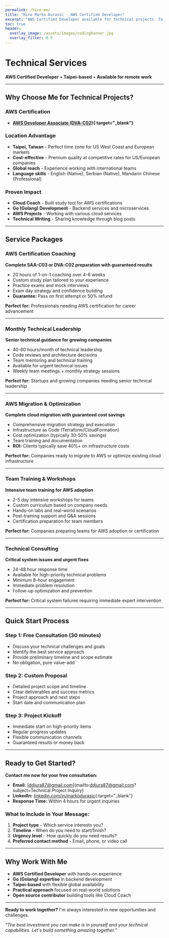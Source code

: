 ```yaml
---
permalink: /hire-me/
title: "Hire Marko Durasic - AWS Certified Developer"
excerpt: "AWS Certified Developer available for technical projects. Taipei-based, perfect for remote work. Go (Golang) and cloud expertise."
toc: true
header:
  overlay_image: /assets/images/codingbanner.jpg
  overlay_filter: 0.5
---
```


# Technical Services

**AWS Certified Developer** • **Taipei-based** • **Available for remote work**

---

## Why Choose Me for Technical Projects?

### **AWS Certification**
- **[AWS Developer Associate (DVA-C02)](https://www.credly.com/badges/f506ac5c-7a57-4edb-aafc-d8bbab0f511f/){:target="_blank"}**

### **Location Advantage**
- **Taipei, Taiwan** - Perfect time zone for US West Coast and European markets
- **Cost-effective** - Premium quality at competitive rates for US/European companies
- **Global reach** - Experience working with international teams
- **Language skills** - English (Native), Serbian (Native), Mandarin Chinese (Professional)

### **Proven Impact**
- **Cloud Coach** - Built study tool for AWS certifications
- **Go (Golang) Development** - Backend services and microservices
- **AWS Projects** - Working with various cloud services
- **Technical Writing** - Sharing knowledge through blog posts

---

## Service Packages

### **AWS Certification Coaching**
**Complete SAA-C03 or DVA-C02 preparation with guaranteed results**

- 20 hours of 1-on-1 coaching over 4-6 weeks
- Custom study plan tailored to your experience
- Practice exams and mock interviews
- Exam day strategy and confidence building
- **Guarantee:** Pass on first attempt or 50% refund

**Perfect for:** Professionals needing AWS certification for career advancement

---

### **Monthly Technical Leadership**
**Senior technical guidance for growing companies**

- 40-60 hours/month of technical leadership
- Code reviews and architecture decisions
- Team mentoring and technical training
- Available for urgent technical issues
- Weekly team meetings + monthly strategy sessions

**Perfect for:** Startups and growing companies needing senior technical leadership

---

### **AWS Migration & Optimization**
**Complete cloud migration with guaranteed cost savings**

- Comprehensive migration strategy and execution
- Infrastructure as Code (Terraform/CloudFormation)
- Cost optimization (typically 30-50% savings)
- Team training and documentation
- **ROI:** Clients typically save 40%+ on infrastructure costs

**Perfect for:** Companies ready to migrate to AWS or optimize existing cloud infrastructure

---

### **Team Training & Workshops**
**Intensive team training for AWS adoption**

- 2-5 day intensive workshops for teams
- Custom curriculum based on company needs
- Hands-on labs and real-world scenarios
- Post-training support and Q&A sessions
- Certification preparation for team members

**Perfect for:** Companies preparing teams for AWS adoption or certification

---

### **Technical Consulting**
**Critical system issues and urgent fixes**

- 24-48 hour response time
- Available for high-priority technical problems
- Minimum 8-hour engagement
- Immediate problem resolution
- Follow-up optimization and prevention

**Perfect for:** Critical system failures requiring immediate expert intervention

---

## Quick Start Process

### **Step 1: Free Consultation (30 minutes)**
- Discuss your technical challenges and goals
- Identify the best service approach
- Provide preliminary timeline and scope estimate
- No obligation, pure value-add

### **Step 2: Custom Proposal**
- Detailed project scope and timeline
- Clear deliverables and success metrics
- Project approach and next steps
- Start date and communication plan

### **Step 3: Project Kickoff**
- Immediate start on high-priority items
- Regular progress updates
- Flexible communication channels
- Guaranteed results or money back

---

## Ready to Get Started?

**Contact me now for your free consultation:**

- **Email:** [ddjura87@gmail.com](mailto:ddjura87@gmail.com?subject=Technical Project Inquiry)
- **LinkedIn:** [linkedin.com/in/markodurasic](https://www.linkedin.com/in/markodurasic/){:target="_blank"}
- **Response Time:** Within 4 hours for urgent inquiries

### **What to Include in Your Message:**
1. **Project type** - Which service interests you?
2. **Timeline** - When do you need to start/finish?
3. **Urgency level** - How quickly do you need results?
4. **Preferred contact method** - Email, phone, or video call

---

## Why Work With Me

- **AWS Certified Developer** with hands-on experience
- **Go (Golang) expertise** in backend development
- **Taipei-based** with flexible global availability
- **Practical approach** focused on real-world solutions
- **Open source contributor** building tools like Cloud Coach

---

**Ready to work together?** I'm always interested in new opportunities and challenges.

*"The best investment you can make is in yourself and your technical capabilities. Let's build something amazing together."*

